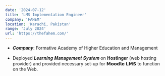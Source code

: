 ```yaml
---
date: '2024-07-12'
title: 'LMS Implementation Engineer'
company: 'FAHEM'
location: 'Karachi, Pakistan'
range: 'July 2024'
url: 'https://thefahem.com/'
---
```


- 𝑪𝒐𝒎𝒑𝒂𝒏𝒚: Formative Academy of Higher Education and Management

- Deployed 𝑳𝒆𝒂𝒓𝒏𝒊𝒏𝒈 𝑴𝒂𝒏𝒂𝒈𝒆𝒎𝒆𝒏𝒕 𝑺𝒚𝒔𝒕𝒆𝒎 on 𝐇𝐨𝐬𝐭𝐢𝐧𝐠𝐞𝐫 (web hosting provider) and provided necessary set-up for 𝗠𝗼𝗼𝗱𝗹𝗲 𝗟𝗠𝗦 to function on the Web.
